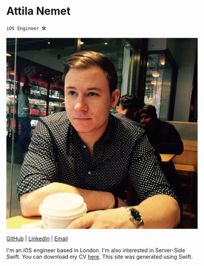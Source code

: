 # Attila Nemet

`iOS Engineer 🛠`

<img class="img-circle" src="image.jpg" alt="Me"/>

[GitHub](https://www.github.com/zorkdev) | [LinkedIn](https://www.linkedin.com/in/attila-nemet) | [Email](mailto:me@attilanemet.com)

I'm an iOS engineer based in London. I'm also interested in Server-Side Swift. You can download my CV [here](Attila_Nemet_CV.pdf). This site was generated using Swift.

